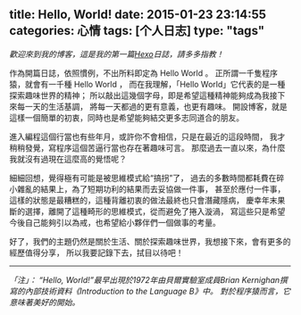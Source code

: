 title: Hello, World!
date: 2015-01-23 23:14:55
categories: 心情
tags: [个人日志]
type: "tags"
---
*歡迎來到我的博客，這是我的第一篇[Hexo](http://hexo.io/)日誌，請多多指教！*

作為開篇日誌，依照慣例，不出所料即定為 Hello World 。
正所謂一千隻程序猿，就會有一千種 Hello World ，
而在我理解，「Hello World」它代表的是一種探索趣味世界的精神；
所以敲出這幾個字母，即是希望這種精神能夠成為我接下來每一天的生活基調，
將每一天都過的更有意義，也更有趣味。
開設博客，就是這樣一個簡單的初衷，同時也是希望能夠結交更多志同道合的朋友。

進入編程這個行當也有些年月，或許你不會相信，只是在最近的這段時間，
我才稍稍發覺，寫程序這個苦逼行當也存在著趣味可言。
那麼過去一直以來，為什麼我就沒有過現在這麼高的覺悟呢？

細細回想，覺得極有可能是被思維模式給“搞拐”了，
過去的多數時間都耗費在碎小雜亂的結果上，為了短期功利的結果而去妥協做一件事，
甚至於應付一件事，這樣的狀態是最糟糕的，這種背離初衷的做法最終也只會潛藏隱病，
慶幸年末果斷的選擇，離開了這種畸形的思維模式，從而避免了捲入漩渦，
寫這些只是希望今後自己能夠引以為戒，也希望給小夥伴們一個做事的考量。

好了，我們的主題仍然是關於生活、關於探索趣味世界，我想接下來，會有更多的經歷值得分享，
所以我要記錄下去，拭目以待吧！

----
*「注」：*
*“Hello, World!”最早出現於1972年由貝爾實驗室成員Brian Kernighan撰寫的內部技術資料《Introduction to the Language B》中。*
*對於程序猿而言，它意味著美好的開始。*
